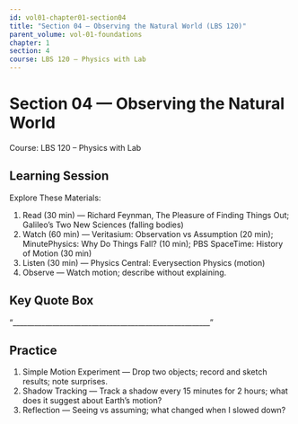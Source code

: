 ```yaml
---
id: vol01-chapter01-section04
title: "Section 04 — Observing the Natural World (LBS 120)"
parent_volume: vol-01-foundations
chapter: 1
section: 4
course: LBS 120 – Physics with Lab
---
```


# Section 04 — Observing the Natural World
Course: LBS 120 – Physics with Lab

## Learning Session
Explore These Materials:
1. Read (30 min) — Richard Feynman, The Pleasure of Finding Things Out; Galileo’s Two New Sciences (falling bodies)  
2. Watch (60 min) — Veritasium: Observation vs Assumption (20 min); MinutePhysics: Why Do Things Fall? (10 min); PBS SpaceTime: History of Motion (30 min)  
3. Listen (30 min) — Physics Central: Everysection Physics (motion)  
4. Observe — Watch motion; describe without explaining.

## Key Quote Box
“_______________________________________________________”

## Practice
1. Simple Motion Experiment — Drop two objects; record and sketch results; note surprises.  
2. Shadow Tracking — Track a shadow every 15 minutes for 2 hours; what does it suggest about Earth’s motion?  
3. Reflection — Seeing vs assuming; what changed when I slowed down?

